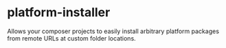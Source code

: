 # platform-installer
Allows your composer projects to easily install arbitrary platform packages from remote URLs at custom folder locations.

